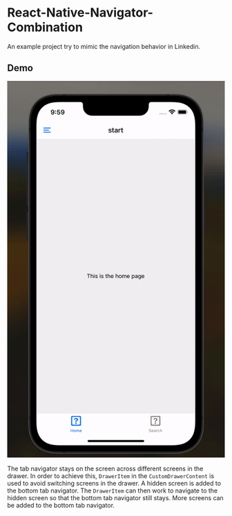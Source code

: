 # React-Native-Navigator-Combination
An example project try to mimic the navigation behavior in Linkedin.

## Demo
![](./demo.gif)

The tab navigator stays on the screen across different screens in the drawer. In order to achieve this, `DrawerItem` in 
the `CustomDrawerContent` is used to avoid switching screens in the drawer. A hidden screen is added to the bottom tab 
navigator. The `DrawerItem` can then work to navigate to the hidden screen so that the bottom tab navigator still stays.
More screens can be added to the bottom tab navigator.